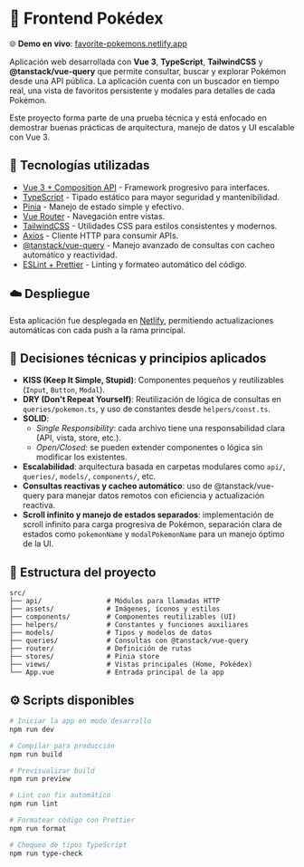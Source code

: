 # 🧪 Frontend Pokédex

🌐 **Demo en vivo**: [favorite-pokemons.netlify.app](https://favorite-pokemons.netlify.app/)

Aplicación web desarrollada con **Vue 3**, **TypeScript**, **TailwindCSS** y **@tanstack/vue-query** que permite consultar, buscar y explorar Pokémon desde una API pública. La aplicación cuenta con un buscador en tiempo real, una vista de favoritos persistente y modales para detalles de cada Pokémon.

Este proyecto forma parte de una prueba técnica y está enfocado en demostrar buenas prácticas de arquitectura, manejo de datos y UI escalable con Vue 3.

## 🚀 Tecnologías utilizadas

- [Vue 3 + Composition API](https://vuejs.org/) - Framework progresivo para interfaces.
- [TypeScript](https://www.typescriptlang.org/) - Tipado estático para mayor seguridad y mantenibilidad.
- [Pinia](https://pinia.vuejs.org/) - Manejo de estado simple y efectivo.
- [Vue Router](https://router.vuejs.org/) - Navegación entre vistas.
- [TailwindCSS](https://tailwindcss.com/) - Utilidades CSS para estilos consistentes y modernos.
- [Axios](https://axios-http.com/) - Cliente HTTP para consumir APIs.
- [@tanstack/vue-query](https://tanstack.com/query/latest/docs/framework/vue/overview) - Manejo avanzado de consultas con cacheo automático y reactividad.
- [ESLint + Prettier](https://eslint.org/) - Linting y formateo automático del código.

## ☁️ Despliegue

Esta aplicación fue desplegada en [Netlify](https://www.netlify.com/), permitiendo actualizaciones automáticas con cada push a la rama principal.

## 🧠 Decisiones técnicas y principios aplicados

- **KISS (Keep It Simple, Stupid)**: Componentes pequeños y reutilizables (`Input`, `Button`, `Modal`).
- **DRY (Don't Repeat Yourself)**: Reutilización de lógica de consultas en `queries/pokemon.ts`, y uso de constantes desde `helpers/const.ts`.
- **SOLID**:
  - _Single Responsibility_: cada archivo tiene una responsabilidad clara (API, vista, store, etc.).
  - _Open/Closed_: se pueden extender componentes o lógica sin modificar los existentes.
- **Escalabilidad**: arquitectura basada en carpetas modulares como `api/`, `queries/`, `models/`, `components/`, etc.
- **Consultas reactivas y cacheo automático**: uso de @tanstack/vue-query para manejar datos remotos con eficiencia y actualización reactiva.
- **Scroll infinito y manejo de estados separados**: implementación de scroll infinito para carga progresiva de Pokémon, separación clara de estados como `pokemonName` y `modalPokemonName` para un manejo óptimo de la UI.

## 📁 Estructura del proyecto

```
src/
├── api/                # Módulos para llamadas HTTP
├── assets/             # Imágenes, íconos y estilos
├── components/         # Componentes reutilizables (UI)
├── helpers/            # Constantes y funciones auxiliares
├── models/             # Tipos y modelos de datos
├── queries/            # Consultas con @tanstack/vue-query
├── router/             # Definición de rutas
├── stores/             # Pinia store
├── views/              # Vistas principales (Home, Pokédex)
└── App.vue             # Entrada principal de la app
```

## ⚙️ Scripts disponibles

```bash
# Iniciar la app en modo desarrollo
npm run dev

# Compilar para producción
npm run build

# Previsualizar build
npm run preview

# Lint con fix automático
npm run lint

# Formatear código con Prettier
npm run format

# Chequeo de tipos TypeScript
npm run type-check
```
